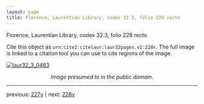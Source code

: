 ```yaml
---
layout: page
title: Florence, Laurentian Library, codex 32.3, folio 228 recto
---
```


Florence, Laurentian Library, codex 32.3, folio 228 recto

Cite this object as `urn:cite2:citelaur:laur32pages.v1:228r`.  The full image is linked to a citation tool you can use to cite regions of the image.

[![laur32_3_0463](http://www.homermultitext.org/iipsrv?IIIF=/project/homer/pyramidal/deepzoom/citelaur/laur32imgs/v1/laur32_3_0463.tif/full/800,/0/default.jpg)](http://www.homermultitext.org/ict2/?urn=urn:cite2:citelaur:laur32imgs.v1:laur32_3_0463) 

<p style="text-align: center; font-style: italic;">Image presumed to in the public domain.</p>

---

previous: [227v](../227v/) | next: [228v](../228v/)